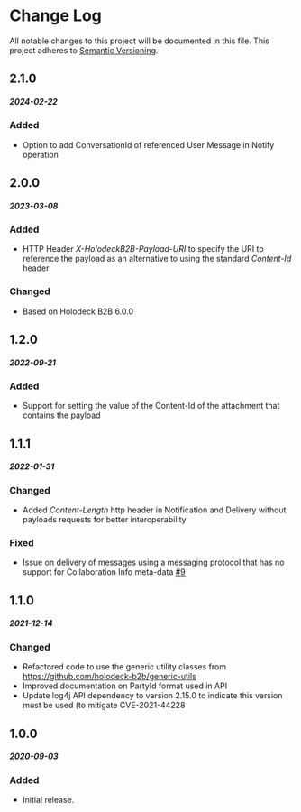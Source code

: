 # Change Log
All notable changes to this project will be documented in this file.
This project adheres to [Semantic Versioning](http://semver.org/).

## 2.1.0
##### 2024-02-22 
### Added
* Option to add ConversationId of referenced User Message in Notify operation 

## 2.0.0
##### 2023-03-08 
### Added
* HTTP Header _X-HolodeckB2B-Payload-URI_ to specify the URI to reference the payload as an alternative to using the 
 standard _Content-Id_ header

### Changed
* Based on Holodeck B2B 6.0.0

## 1.2.0
##### 2022-09-21
### Added
* Support for setting the value of the Content-Id of the attachment that contains the payload

## 1.1.1
##### 2022-01-31
### Changed
* Added _Content-Length_ http header in Notification and Delivery without payloads requests for better interoperability 

### Fixed
* Issue on delivery of messages using a messaging protocol that has no support for Collaboration Info meta-data [#9](https://github.com/holodeck-b2b/rest-backend/issues/9)

## 1.1.0
##### 2021-12-14
### Changed
* Refactored code to use the generic utility classes from https://github.com/holodeck-b2b/generic-utils
* Improved documentation on PartyId format used in API
* Update log4j API dependency to version 2.15.0 to indicate this version must be used (to mitigate CVE-2021-44228

## 1.0.0
##### 2020-09-03

### Added
* Initial release.
